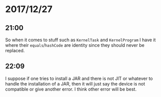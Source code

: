 # 2017/12/27

## 21:00

So when it comes to stuff such as `KernelTask` and `KernelProgram` I have it
where their `equals`/`hashCode` are identity since they should never be
replaced.

## 22:09

I suppose if one tries to install a JAR and there is not JIT or whatever to
handle the installation of a JAR, then it will just say the device is not
compatible or give another error. I think other error will be best.
